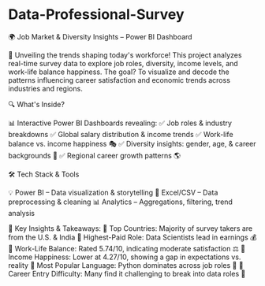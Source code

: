 # Data-Professional-Survey

🌍 Job Market & Diversity Insights – Power BI Dashboard

🚀 Unveiling the trends shaping today's workforce! This project analyzes real-time survey data to explore job roles, diversity, income levels, and work-life balance happiness. The goal? To visualize and decode the patterns influencing career satisfaction and economic trends across industries and regions.

🔍 What's Inside?

📊 Interactive Power BI Dashboards revealing:
✅ Job roles & industry breakdowns
✅ Global salary distribution & income trends
✅ Work-life balance vs. income happiness 🎭
✅ Diversity insights: gender, age, & career backgrounds 🌱
✅ Regional career growth patterns 🌎

🛠 Tech Stack & Tools

💡 Power BI – Data visualization & storytelling
📂 Excel/CSV – Data preprocessing & cleaning
📊 Analytics – Aggregations, filtering, trend analysis

🌟 Key Insights & Takeaways:
🔹 Top Countries: Majority of survey takers are from the U.S. & India
🔹 Highest-Paid Role: Data Scientists lead in earnings 💰
🔹 Work-Life Balance: Rated 5.74/10, indicating moderate satisfaction ⚖️
🔹 Income Happiness: Lower at 4.27/10, showing a gap in expectations vs. reality
🔹 Most Popular Language: Python dominates across job roles 🐍
🔹 Career Entry Difficulty: Many find it challenging to break into data roles 🚀


